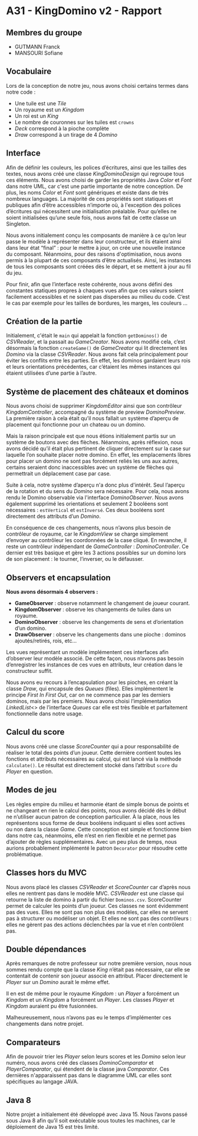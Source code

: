 # A31 - KingDomino v2 - Rapport

## **Membres du groupe**

* GUTMANN Franck
* MANSOURI Sofiane


## **Vocabulaire**

Lors de la conception de notre jeu, nous avons choisi certains termes dans notre code :
- Une tuile est une *Tile*
- Un royaume est un *Kingdom*
- Un roi est un *King*
- Le nombre de couronnes sur les tuiles est `crowns`
- *Deck* correspond à la pioche complète
- *Draw* correspond à un tirage de 4 *Domino*

## **Interface**

Afin de définir les couleurs, les polices d’écritures, ainsi que les tailles des textes, nous avons créé une classe *KingDominoDesign* qui regroupe tous ces éléments. Nous avons choisi de garder les propriétés Java *Color* et *Font* dans notre UML, car c'est une partie importante de notre conception. De plus, les noms *Color* et *Font* sont génériques et existe dans de très nombreux languages. La majorité de ces propriétés sont statiques et publiques afin d’être accessibles n’importe où, à l'exception des polices d’écritures qui nécessitent une initialisation préalable. Pour qu’elles ne soient initialisées qu’une seule fois, nous avons fait de cette classe un Singleton.

Nous avons initialement conçu les composants de manière à ce qu’on leur passe le modèle à représenter dans leur constructeur, et ils étaient ainsi dans leur état “final” : pour le mettre à jour, on crée une nouvelle instance du composant. Néanmoins, pour des raisons d'optimisation, nous avons permis à la plupart de ces composants d’être actualisés. Ainsi, les instances de tous les composants sont créées dès le départ, et se mettent à jour au fil du jeu.

Pour finir, afin que l’interface reste cohérente, nous avons défini des constantes statiques propres à chaques vues afin que ces valeurs soient facilement accessibles et ne soient pas dispersées au milieu du code. C’est le cas par exemple pour les tailles de bordures, les marges, les couleurs …

## **Création de la partie**

Initialement, c'était le `main` qui appelait la fonction `getDominos()` de *CSVReader*, et la passait au *GameCreator*. Nous avons modifié cela, c’est désormais la fonction `createGame()` de *GameCreator* qui lit directement les *Domino* via la classe *CSVReader*. Nous avons fait cela principalement pour éviter les conflits entre les parties. En effet, les dominos gardaient leurs rois et leurs orientations précédentes, car c’étaient les mêmes instances qui étaient utilisées d’une partie à l’autre.


## **Système de placement des châteaux et dominos**

Nous avons choisi de supprimer *KingdomEditor* ainsi que son contrôleur *KingdomController*, accompagné du système de preview *DominoPreview*. La première raison à cela était qu’il nous fallait un système d’aperçu de placement qui fonctionne pour un chateau ou un domino.

Mais la raison principale est que nous étions initialement partis sur un système de boutons avec des flèches. Néanmoins, après réflexion, nous avons décidé qu’il était plus pertinent de cliquer directement sur la case sur laquelle l’on souhaite placer notre domino. En effet, les emplacements libres pour placer un domino ne sont pas forcément reliés les uns aux autres, certains seraient donc inaccessibles avec un système de flèches qui permettrait un déplacement case par case.

Suite à cela, notre système d’aperçu n'a donc plus d'intérêt. Seul l’aperçu de la rotation et du sens du *Domino* sera nécessaire. Pour cela, nous avons rendu le Domino observable via l'interface _DominoObserver_. Nous avons également supprimé les orientations et seulement 2 booléens sont nécessaires : `estVertical` et `estInversé`. Ces deux booléens sont directement des attributs d’un _Domino_.

En conséquence de ces changements, nous n’avons plus besoin de contrôleur de royaume, car le _KingdomView_ se charge simplement d’envoyer au contrôleur les coordonnées de la case cliqué. En revanche, il reste un contrôleur indépendant de _GameController_ : _DominoController_. Ce dernier est très basique et gère les 3 actions possibles sur un domino lors de son placement : le tourner, l’inverser, ou le défausser.

## **Observers et encapsulation**

**Nous avons désormais 4 observers :**

- **GameObserver** : observe notamment le changement de joueur courant.
- **KingdomObserver** : observe les changements de tuiles dans un royaume.
- **DominoObserver** : observe les changements de sens et d’orientation d’un domino.
- **DrawObserver** : observe les changements dans une pioche : dominos ajoutés/retirés, rois, etc…

Les vues représentant un modèle implémentent ces interfaces afin d’observer leur modèle associé. De cette façon, nous n’avons pas besoin d’enregistrer les instances de ces vues en attributs, leur création dans le constructeur suffit.

Nous avons eu recours à l’encapsulation pour les pioches, en créant la classe _Draw_, qui encapsule des _Queues_ (files). Elles implémentent le principe _First In First Out_, car on ne commence pas par les derniers dominos, mais par les premiers. Nous avons choisi l’implémentation _LinkedList_<> de l’interface _Queues_ car elle est très flexible et parfaitement fonctionnelle dans notre usage.


## **Calcul du score**

Nous avons créé une classe _ScoreCounter_ qui a pour responsabilité de réaliser le total des points d’un joueur. Cette dernière contient toutes les fonctions et attributs nécessaires au calcul, qui est lancé via la méthode `calculate()`. Le résultat est directement stocké dans l’attribut `score` du _Player_ en question.


## **Modes de jeu**

Les règles empire du milieu et harmonie étant de simple bonus de points et ne changeant en rien le calcul des points, nous avons décidé dès le début ne n’utiliser aucun patron de conception particulier. À la place, nous les représentons sous forme de deux booléens indiquant si elles sont actives ou non dans la classe _Game_. Cette conception est simple et fonctionne bien dans notre cas, néanmoins, elle n’est en rien flexible et ne permet pas d’ajouter de règles supplémentaires. Avec un peu plus de temps, nous aurions probablement implémenté le patron `Decorator` pour résoudre cette problématique.


## **Classes hors du MVC**

Nous avons placé les classes _CSVReader_ et _ScoreCounter_ car d’après nous elles ne rentrent pas dans le modèle MVC. _CSVReader_ est une classe qui retourne la liste de domino à partir du fichier `Dominos.csv`. ScoreCounter permet de calculer les points d’un joueur.
Ces classes ne sont évidemment pas des vues. Elles ne sont pas non plus des modèles, car elles ne servent pas à structurer ou modéliser un objet. Et elles ne sont pas des contrôleurs : elles ne gèrent pas des actions déclenchées par la vue et n’en contrôlent pas.


## **Double dépendances**

Après remarques de notre professeur sur notre première version, nous nous sommes rendu compte que la classe _King_ n’était pas nécessaire, car elle se contentait de contenir son joueur associé en attribut. Placer directement le _Player_ sur un _Domino_ aurait le même effet.

Il en est de même pour le royaume _Kingdom_ : un _Player_ a forcément un _Kingdom_ et un _Kingdom_ a forcément un _Player_. Les classes _Player_ et _Kingdom_ auraient pu être fusionnées.

Malheureusement, nous n’avons pas eu le temps d’implémenter ces changements dans notre projet.


## **Comparateurs**

Afin de pouvoir trier les _Player_ selon leurs scores et les _Domino_ selon leur numéro, nous avons créé des classes _DominoComparator_ et _PlayerComparator_, qui étendent de la classe java _Comparator_. Ces dernières n'apparaissent pas dans le diagramme UML car elles sont spécifiques au langage JAVA.


## **Java 8**

Notre projet a initialement été développé avec Java 15. Nous l’avons passé sous Java 8 afin qu’il soit exécutable sous toutes les machines, car le déploiement de Java 15 est très limité.
